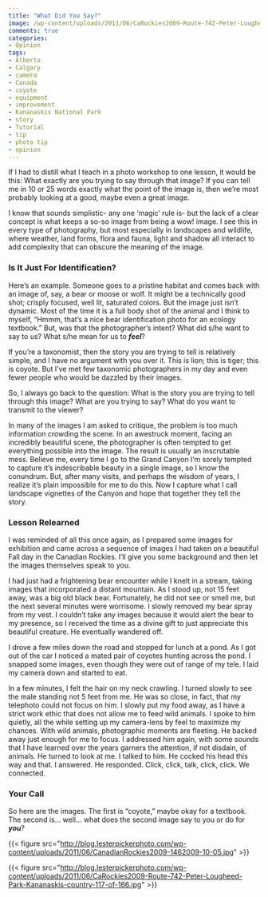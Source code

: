 ```yaml
---
title: "What Did You Say?"
image: /wp-content/uploads/2011/06/CaRockies2009-Route-742-Peter-Lougheed-Park-Kananaskis-country-117-of-166.jpg
comments: true
categories:
- Opinion
tags:
- Alberta
- Calgary
- camera
- Canada
- coyote
- equipment
- improvement
- Kananaskis National Park
- story
- Tutorial
- tip
- photo tip
- opinion
---
```

<!--StartFragment-->If I had to distill what I teach in a photo workshop to one lesson, it would be this: What exactly are you trying to say through that image? If you can tell me in 10 or 25 words exactly what the point of the image is, then we’re most probably looking at a good, maybe even a great image.

I know that sounds simplistic- any one ‘magic’ rule is- but the lack of a clear concept is what keeps a so-so image from being a wow! image. I see this in every type of photography, but most especially in landscapes and wildlife, where weather, land forms, flora and fauna, light and shadow all interact to add complexity that can obscure the meaning of the image.

<h3>Is It Just For Identification?</h3>
Here’s an example. Someone goes to a pristine habitat and comes back with an image of, say, a bear or moose or wolf. It might be a technically good shot; crisply focused, well lit, saturated colors. But the image just isn’t dynamic. Most of the time it is a full body shot of the animal and I think to myself, “Hmmm, that’s a nice bear identification photo for an ecology textbook.” But, was that the photographer’s intent? What did s/he want to say to us? What s/he mean for us to <strong><em>feel</em></strong>?

If you’re a taxonomist, then the story you are trying to tell is relatively simple, and I have no argument with you over it. This is lion; this is tiger; this is coyote. But I’ve met few taxonomic photographers in my day and even fewer people who would be dazzled by their images.

So, I always go back to the question: What is the story you are trying to tell through this image? What are you trying to say? What do you want to transmit to the viewer?

In many of the images I am asked to critique, the problem is too much information crowding the scene. In an awestruck moment, facing an incredibly beautiful scene, the photographer is often tempted to get everything possible into the image. The result is usually an inscrutable mess. Believe me, every time I go to the Grand Canyon I’m sorely tempted to capture it’s indescribable beauty in a single image, so I know the conundrum. But, after many visits, and perhaps the wisdom of years, I realize it’s plain impossible for me to do this. Now I capture what I call landscape vignettes of the Canyon and hope that together they tell the story.

<h3>Lesson Relearned</h3>
I was reminded of all this once again, as I prepared some images for exhibition and came across a sequence of images I had taken on a beautiful Fall day in the Canadian Rockies. I’ll give you some background and then let the images themselves speak to you.

I had just had a frightening bear encounter while I knelt in a stream, taking images that incorporated a distant mountain. As I stood up, not 15 feet away, was a big old black bear. Fortunately, he did not see or smell me, but the next several minutes were worrisome. I slowly removed my bear spray from my vest. I couldn’t take any images because it would alert the bear to my presence, so I received the time as a divine gift to just appreciate this beautiful creature. He eventually wandered off.

I drove a few miles down the road and stopped for lunch at a pond. As I got out of the car I noticed a mated pair of coyotes hunting across the pond. I snapped some images, even though they were out of range of my tele. I laid my camera down and started to eat.

In a few minutes, I felt the hair on my neck crawling. I turned slowly to see the male standing not 5 feet from me. He was so close, in fact, that my telephoto could not focus on him. I slowly put my food away, as I have a strict work ethic that does not allow me to feed wild animals. I spoke to him quietly, all the while setting up my camera-lens by feel to maximize my chances. With wild animals, photographic moments are fleeting. He backed away just enough for me to focus. I addressed him again, with some sounds that I have learned over the years garners the attention, if not disdain, of animals. He turned to look at me. I talked to him. He cocked his head this way and that. I answered. He responded. Click, click, talk, click, click. We connected.

<h3>Your Call</h3>
So here are the images. The first is “coyote,” maybe okay for a textbook. The second is… well… what does the second image say to you or do for <strong><em>you</em></strong>?

{{< figure src="http://blog.lesterpickerphoto.com/wp-content/uploads/2011/06/CanadianRockies2009-1462009-10-05.jpg" >}}

{{< figure src="http://blog.lesterpickerphoto.com/wp-content/uploads/2011/06/CaRockies2009-Route-742-Peter-Lougheed-Park-Kananaskis-country-117-of-166.jpg" >}}

<!--EndFragment-->